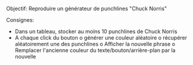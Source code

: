 Objectif: Reproduire un générateur de punchlines "Chuck Norris"

Consignes:
- Dans un tableau, stocker au moins 10 punchlines de Chuck Norris
- A chaque click du bouton
o générer une couleur aléatoire 
o récupérer aléatoirement une des punchlines
o Afficher la nouvelle phrase
o Remplacer l'ancienne couleur du texte/bouton/arrière-plan par la nouvelle
